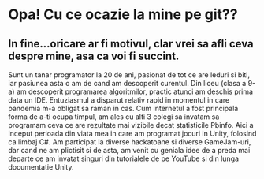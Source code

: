 # Opa! Cu ce ocazie la mine pe git??
## In fine...oricare ar fi motivul, clar vrei sa afli ceva despre mine, asa ca voi fi succint.

Sunt un tanar programator la 20 de ani, pasionat de tot ce are leduri si biti, iar pasiunea asta o am de cand am descoperit curentul.
Din liceu (clasa a 9-a) am descoperit programarea algoritmilor, practic atunci am deschis prima data un IDE. Entuziasmul a disparut 
relativ rapid in momentul in care pandemia m-a obligat sa raman in cas. Cum internetul a fost principala forma de a-ti ocupa timpul,
am ales cu alti 3 colegi sa invatam sa programam ceva ce are rezultate mai vizibile decat statisticile Pbinfo. Aici a inceput perioada 
din viata mea in care am programat jocuri in Unity, folosind ca limbaj C#. Am participat la diverse hackatoane si diverse GameJam-uri,
dar cand ne am plictisit si de asta, am venit cu geniala idee de a preda mai departe ce am invatat singuri din tutorialele de pe YouTube 
si din lunga documentatie Unity.


<!--
**sebisincari/sebisincari** is a ✨ _special_ ✨ repository because its `README.md` (this file) appears on your GitHub profile.

Here are some ideas to get you started:

- 🔭 I’m currently working on ...
- 🌱 I’m currently learning ...
- 👯 I’m looking to collaborate on ...
- 🤔 I’m looking for help with ...
- 💬 Ask me about ...
- 📫 How to reach me: ...
- 😄 Pronouns: ...
- ⚡ Fun fact: ...
-->
